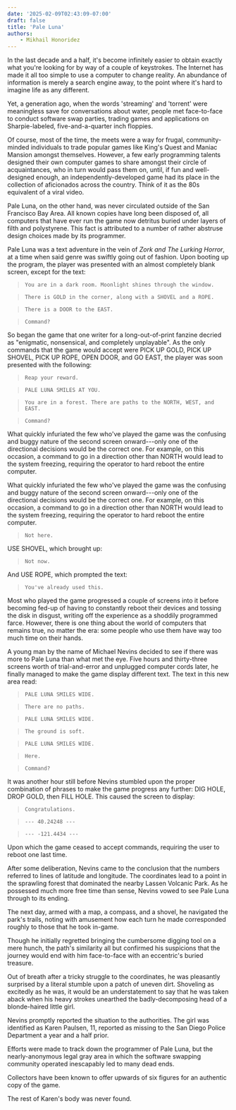```yaml
---
date: '2025-02-09T02:43:09-07:00'
draft: false
title: 'Pale Luna'
authors:
    - Mikhail Honoridez
---
```


In the last decade and a half, it's become infinitely easier to obtain exactly what you're looking for by way of a couple of keystrokes. The Internet has made it all too simple to use a computer to change reality. An abundance of information is merely a search engine away, to the point where it's hard to imagine life as any different.

Yet, a generation ago, when the words 'streaming' and 'torrent' were meaningless save for conversations about water, people met face-to-face to conduct software swap parties, trading games and applications on Sharpie-labeled, five-and-a-quarter inch floppies.

Of course, most of the time, the meets were a way for frugal, community-minded individuals to trade popular games like King's Quest and Maniac Mansion amongst themselves. However, a few early programming talents designed their own computer games to share amongst their circle of acquaintances, who in turn would pass them on, until, if fun and well-designed enough, an independently-developed game had its place in the collection of aficionados across the country. Think of it as the 80s equivalent of a viral video.

Pale Luna, on the other hand, was never circulated outside of the San Francisco Bay Area. All known copies have long been disposed of, all computers that have ever run the game now detritus buried under layers of filth and polystyrene. This fact is attributed to a number of rather abstruse design choices made by its programmer.

Pale Luna was a text adventure in the vein of *Zork and The Lurking Horror*, at a time when said genre was swiftly going out of fashion. Upon booting up the program, the player was presented with an almost completely blank screen, except for the text:

> `You are in a dark room. Moonlight shines through the window.`

> `There is GOLD in the corner, along with a SHOVEL and a ROPE.`

> `There is a DOOR to the EAST.`

> `Command?`

So began the game that one writer for a long-out-of-print fanzine decried as "enigmatic, nonsensical, and completely unplayable". As the only commands that the game would accept were PICK UP GOLD, PICK UP SHOVEL, PICK UP ROPE, OPEN DOOR, and GO EAST, the player was soon presented with the following:

> `Reap your reward.`

> `PALE LUNA SMILES AT YOU.`

> `You are in a forest. There are paths to the NORTH, WEST, and EAST.`

> `Command?`

What quickly infuriated the few who've played the game was the confusing and buggy nature of the second screen onward---only one of the directional decisions would be the correct one. For example, on this occasion, a command to go in a direction other than NORTH would lead to the system freezing, requiring the operator to hard reboot the entire computer.

 What quickly infuriated the few who've played the game was the confusing and buggy nature of the second screen onward---only one of the directional decisions would be the correct one. For example, on this occasion, a command to go in a direction other than NORTH would lead to the system freezing, requiring the operator to hard reboot the entire computer.

> `Not here.`

USE SHOVEL, which brought up:

> `Not now.`

And USE ROPE, which prompted the text:

> `You've already used this.`

Most who played the game progressed a couple of screens into it before becoming fed-up of having to constantly reboot their devices and tossing the disk in disgust, writing off the experience as a shoddily programmed farce. However, there is one thing about the world of computers that remains true, no matter the era: some people who use them have way too much time on their hands.

A young man by the name of Michael Nevins decided to see if there was more to Pale Luna than what met the eye. Five hours and thirty-three screens worth of trial-and-error and unplugged computer cords later, he finally managed to make the game display different text. The text in this new area read:

> `PALE LUNA SMILES WIDE.`

> `There are no paths.`

> `PALE LUNA SMILES WIDE.`

> `The ground is soft.`

> `PALE LUNA SMILES WIDE.`

> `Here.`

> `Command?`

It was another hour still before Nevins stumbled upon the proper combination of phrases to make the game progress any further: DIG HOLE, DROP GOLD, then FILL HOLE. This caused the screen to display:

> `Congratulations.`

> `--- 40.24248 ---`

> `--- -121.4434 ---`

Upon which the game ceased to accept commands, requiring the user to reboot one last time.

After some deliberation, Nevins came to the conclusion that the numbers referred to lines of latitude and longitude. The coordinates lead to a point in the sprawling forest that dominated the nearby Lassen Volcanic Park. As he possessed much more free time than sense, Nevins vowed to see Pale Luna through to its ending.

The next day, armed with a map, a compass, and a shovel, he navigated the park's trails, noting with amusement how each turn he made corresponded roughly to those that he took in-game.

Though he initially regretted bringing the cumbersome digging tool on a mere hunch, the path's similarity all but confirmed his suspicions that the journey would end with him face-to-face with an eccentric's buried treasure.

Out of breath after a tricky struggle to the coordinates, he was pleasantly surprised by a literal stumble upon a patch of uneven dirt. Shoveling as excitedly as he was, it would be an understatement to say that he was taken aback when his heavy strokes unearthed the badly-decomposing head of a blonde-haired little girl.

Nevins promptly reported the situation to the authorities. The girl was identified as Karen Paulsen, 11, reported as missing to the San Diego Police Department a year and a half prior.

Efforts were made to track down the programmer of Pale Luna, but the nearly-anonymous legal gray area in which the software swapping community operated inescapably led to many dead ends.

Collectors have been known to offer upwards of six figures for an authentic copy of the game.

The rest of Karen's body was never found.

